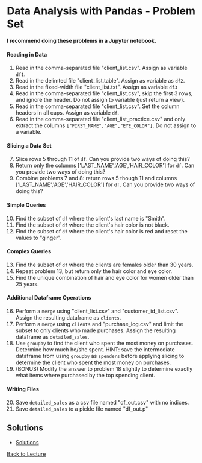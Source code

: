 # Data Analysis with Pandas - Problem Set

**I recommend doing these problems in a Jupyter notebook.**


#### Reading in Data

1. Read in the comma-separated file "client_list.csv". Assign as variable `df1`.
2. Read in the delimted file "client_list.table". Assign as variable as `df2`.
3. Read in the fixed-width file "client_list.txt". Assign as variable `df3`
4. Read in the comma-separated file "client_list.csv", skip the first 3 rows, and ignore the header. Do not assign to variable (just return a view).
5. Read in the comma-separated file "client_list.csv". Set the column headers in all caps. Assign as variable `df`.
6. Read in the comma-separated file "client_list_practice.csv" and only extract the columns `["FIRST_NAME","AGE","EYE_COLOR"]`. Do not assign to a variable.


#### Slicing a Data Set

7. Slice rows 5 through 11 of `df`. Can you provide two ways of doing this?
8. Return only the columns ['LAST_NAME','AGE','HAIR_COLOR'] for `df`. Can you provide two ways of doing this?
9. Combine problems 7 and 8: return rows 5 though 11 and columns  ['LAST_NAME','AGE','HAIR_COLOR'] for `df`. Can you provide two ways of doing this?


#### Simple Queries

10. Find the subset of `df` where the client's last name is "Smith".
11. Find the subset of `df` where the client's hair color is not black.
12. Find the subset of `df` where the client's hair color is red and reset the values to "ginger".


#### Complex Queries

13. Find the subset of `df` where the clients are females older than 30 years.
14. Repeat problem 13, but return only the hair color and eye color.
15. Find the unique combination of hair and eye color for women older than 25 years.


#### Additional Dataframe Operations

16. Perform a `merge` using "client_list.csv" and "customer_id_list.csv". Assign the resulting dataframe as `clients`.
17. Perform a `merge` using `clients` and "purchase_log.csv" and limit the subset to only clients who made purchases. Assign the resulting dataframe as `detailed_sales`.
18. Use `groupby` to find the client who spent the most money on purchases. Determine how much he/she spent. HINT: save the intermediate dataframe from using `groupby` as `spenders` before applying slicing to determine the client who spent the most money on purchases.
19. (BONUS) Modify the answer to problem 18 slightly to determine exactly what items where purchased by the top spending client.

#### Writing Files

20. Save `detailed_sales` as a csv file named "df_out.csv" with no indices.
21. Save `detailed_sales` to a pickle file named "df_out.p"

## Solutions

 * [Solutions](problem_set_1_solutions.md)

[Back to Lecture](lecture_13.md)
